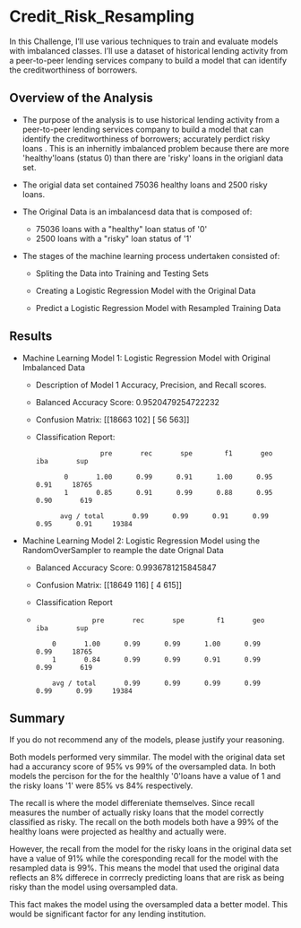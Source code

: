 # Credit_Risk_Resampling
In this Challenge, I’ll use various techniques to train and evaluate models with imbalanced classes. I’ll use a dataset of historical lending activity from a peer-to-peer lending services company to build a model that can identify the creditworthiness of borrowers.


## Overview of the Analysis

* The purpose of the analysis is to use historical lending activity from a peer-to-peer lending services company to build a model that can identify the creditworthiness of borrowers; accurately perdict risky loans . This is an inhernitly imbalanced problem because there are more 'healthy'loans (status 0) than there are 'risky' loans in the origianl data set. 

* The origial data set contained 75036 healthy loans and 2500 risky loans.

* The Original Data is an imbalancesd data that is composed of:
    * 75036 loans with  a "healthy" loan status of '0'
    * 2500 loans with a "risky" loan status of '1' 

* The stages of the machine learning process undertaken consisted of: 

  * Spliting the Data into Training and Testing Sets

  * Creating  a Logistic Regression Model with the Original Data

  * Predict a Logistic Regression Model with Resampled Training Data 

## Results

* Machine Learning Model 1: Logistic Regression Model with Original Imbalanced  Data

  * Description of Model 1 Accuracy, Precision, and Recall scores.

  * Balanced Accuracy Score:  0.9520479254722232 

  * Confusion Matrix:
      [[18663   102]
      [   56   563]]
 
   * Classification Report:
                          
                         pre       rec       spe        f1       geo       iba       sup

                0       1.00      0.99      0.91      1.00      0.95      0.91     18765
                1       0.85      0.91      0.99      0.88      0.95      0.90       619

               avg / total       0.99      0.99      0.91      0.99      0.95      0.91     19384


* Machine Learning Model 2: Logistic Regression Model using the RandomOverSampler to reample the date Orignal Data

  * Balanced Accuracy Score: 0.9936781215845847

  * Confusion Matrix:
  [[18649   116]
  [    4   615]]
  
 
  * Classification Report
  * 
                      pre       rec       spe        f1       geo       iba       sup

            0       1.00      0.99      0.99      1.00      0.99      0.99     18765
            1       0.84      0.99      0.99      0.91      0.99      0.99       619

            avg / total       0.99      0.99      0.99      0.99      0.99      0.99     19384


## Summary

If you do not recommend any of the models, please justify your reasoning.

Both models performed very simmilar. The model with the original data set had a accurancy score of 95% vs 99% of the oversampled data. In both models the percison for the for the healthly '0'loans have a value of 1 and the risky loans '1' were 85% vs 84% respectively.

The recall is where the model differeniate themselves. Since recall measures the number of actually risky loans that the model correctly classified as risky. The recall on the both models both have a 99% of the healthy loans were projected as healthy and actually were. 

However, the recall from the model for the risky loans in the original data set have a value of 91% while the coresponding recall for the model with the resampled data is 99%.  This means the model that used the original data reflects an 8% differece in corrrecly predicting loans that are risk as being risky than the model using oversampled data.

This fact makes the model using the oversampled data a better model. This would be significant factor for any lending institution.

